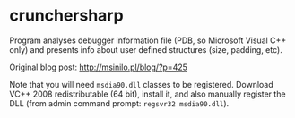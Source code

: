 # crunchersharp
Program analyses debugger information file (PDB, so Microsoft Visual C++ only) and presents info about user defined structures (size, padding, etc). 

Original blog post: http://msinilo.pl/blog/?p=425

Note that you will need `msdia90.dll` classes to be registered. Download VC++ 2008 redistributable (64 bit), install it, and also manually register the DLL (from admin command prompt: `regsvr32 msdia90.dll`).
